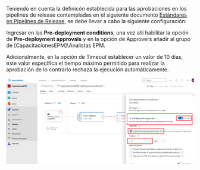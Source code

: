 Teniendo en cuenta la definicón establecida para las aprobaciones en los pipelines de release contempladas en el siguiente documento [Estándares en Pipelines de Release](https://epmco.sharepoint.com/:w:/r/sites/devops/_layouts/15/Doc.aspx?sourcedoc=%7B80C2D10A-E4E4-46F9-A7CF-496F746796B7%7D&file=Est%C3%A1ndares%20de%20nombramiento%20pipelines%20de%20releases.docx&action=default&mobileredirect=true), se debe llevar a cabo la siguiente configuración:

Ingresar en las **Pre-deployment conditions**, una vez allí habilitar la opción de **Pre-deployment approvals** y en la opción de Approvers añadir al grupo de [CapacitacionesEPM]\Analistas EPM.

Adicionalmente, en la opción de Timeout establecer un valor de 10 días, este valor especifíca el tiempo máximo permitido para realizar la aprobación de lo contrario rechaza la ejecución automáticamente.

![configurar-aprobacion](./assets/configurar-aprobacion.png)

